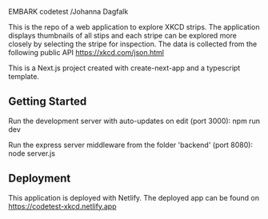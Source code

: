 EMBARK codetest /Johanna Dagfalk

This is the repo of a web application to explore XKCD strips. The application displays thumbnails of all stips and each stripe can be explored more closely by selecting the stripe for inspection. The data is collected from the following public API https://xkcd.com/json.html

This is a Next.js project created with create-next-app and a typescript template.

## Getting Started

Run the development server with auto-updates on edit (port 3000):
npm run dev

Run the express server middleware from the folder 'backend' (port 8080):
node server.js

## Deployment

This application is deployed with Netlify.
The deployed app can be found on https://codetest-xkcd.netlify.app
